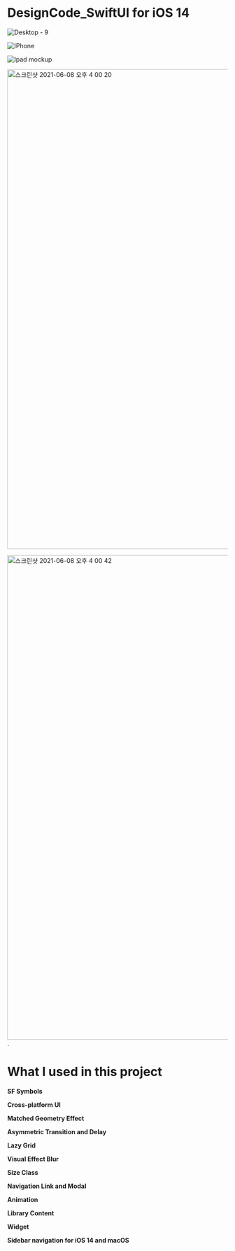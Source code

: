 # DesignCode_SwiftUI for iOS 14
 

  ![Desktop - 9](https://user-images.githubusercontent.com/61834038/121177467-63ce9800-c898-11eb-8f18-b50fb3debb56.png)


![IPhone](https://user-images.githubusercontent.com/61834038/121177499-6af5a600-c898-11eb-948f-afd7b9d9f0fc.png)

![Ipad mockup](https://user-images.githubusercontent.com/61834038/121177517-72b54a80-c898-11eb-8954-b7a6df0a7240.png)

<img width="1098" alt="스크린샷 2021-06-08 오후 4 00 20" src="https://user-images.githubusercontent.com/61834038/121177533-78ab2b80-c898-11eb-8f95-7c42d3dc487e.png">

<img width="1109" alt="스크린샷 2021-06-08 오후 4 00 42" src="https://user-images.githubusercontent.com/61834038/121177558-82cd2a00-c898-11eb-9efb-2b4b1ee16f57.png">. 
  
# What I used in this project
**SF Symbols**


**Cross-platform UI**
  
  
**Matched Geometry Effect**
 
  
**Asymmetric Transition and Delay**
 
  
**Lazy Grid**
  
  
**Visual Effect Blur**
 
  
**Size Class**
   
  
**Navigation Link and Modal**
 
  
**Animation**
  
  
**Library Content**
 
  
**Widget**  


**Sidebar navigation for iOS 14 and macOS**
